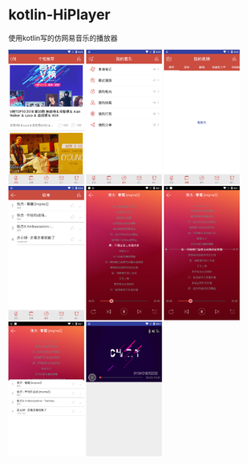 # kotlin-HiPlayer
使用kotlin写的仿网易音乐的播放器

<img src="https://github.com/missyou123/kotlin-HiPlayer/blob/master/images-folder/Screenshot_2018-09-03-20-30-18.png" width="30%" height="30%" />     <img src="https://github.com/missyou123/kotlin-HiPlayer/blob/master/images-folder/Screenshot_2018-09-03-20-30-34.png" width="30%" height="30%" />     <img src="https://github.com/missyou123/kotlin-HiPlayer/blob/master/images-folder/Screenshot_2018-09-03-20-30-47.png" width="30%" height="30%" />
<img src="https://github.com/missyou123/kotlin-HiPlayer/blob/master/images-folder/Screenshot_2018-09-03-20-30-55.png" width="30%" height="30%" />     <img src="https://github.com/missyou123/kotlin-HiPlayer/blob/master/images-folder/Screenshot_2018-09-03-20-31-17.png" width="30%" height="30%" />     <img src="https://github.com/missyou123/kotlin-HiPlayer/blob/master/images-folder/Screenshot_2018-09-03-20-31-23.png" width="30%" height="30%" />
<img src="https://github.com/missyou123/kotlin-HiPlayer/blob/master/images-folder/Screenshot_2018-09-03-20-31-27.png" width="30%" height="30%" />     <img src="https://github.com/missyou123/kotlin-HiPlayer/blob/master/images-folder/Screenshot_2018-09-03-21-07-42.png" width="30%" height="30%" />
